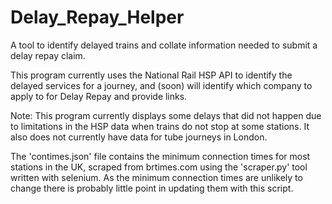 # Delay_Repay_Helper
A tool to identify delayed trains and collate information needed to submit a delay repay claim.

This program currently uses the National Rail HSP API to identify the delayed services for a journey, and (soon) will identify which company to apply to for Delay Repay and provide links.

Note: This program currently displays some delays that did not happen due to limitations in the HSP data when trains do not stop at some stations. It also does not currently have data for tube journeys in London.

The 'contimes.json' file contains the minimum connection times for most stations in the UK, scraped from brtimes.com using the 'scraper.py' tool written with selenium. As the minimum connection times are unlikely to change there is probably little point in updating them with this script.
